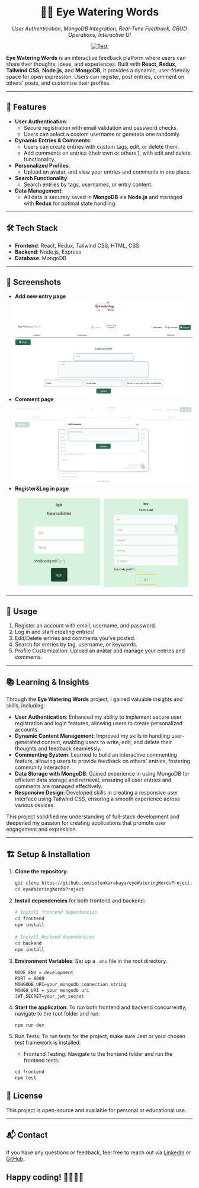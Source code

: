 <h1 align="center">
  📝💧 Eye Watering Words
</h1>
<p align="center">
    <em>User Authentication, MongoDB Integration, Real-Time Feedback, CRUD Operations, Interactive UI
</em>
</p>
<p align="center">
<a href="https://github.com/selenkarakaya/eyeWateringWordsProject/actions/workflows/test.yml" target="_blank">
    <img src="https://github.com/selenkarakaya/eyeWateringWordsProject/actions/workflows/test.yml/badge.svg" alt="Test">
</a>
</p>


**Eye Watering Words** is an interactive feedback platform where users can share their thoughts, ideas, and experiences. Built with **React**, **Redux**, **Tailwind CSS**, **Node.js**, and **MongoDB**, it provides a dynamic, user-friendly space for open expression. Users can register, post entries, comment on others' posts, and customize their profiles.

---

## 🚀 Features

- **User Authentication**:
  - Secure registration with email validation and password checks.
  - Users can select a custom username or generate one randomly.
- **Dynamic Entries & Comments**:
  - Users can create entries with custom tags, edit, or delete them.
  - Add comments on entries (their own or others’), with edit and delete functionality.
- **Personalized Profiles**:
  - Upload an avatar, and view your entries and comments in one place.
- **Search Functionality**:
  - Search entries by tags, usernames, or entry content.
- **Data Management**:
  - All data is securely saved in **MongoDB** via **Node.js** and managed with **Redux** for optimal state handling.
---

## 🛠️ Tech Stack

- **Frontend**: React, Redux, Tailwind CSS, HTML, CSS
- **Backend**: Node.js, Express
- **Database**: MongoDB

---

## 📸 Screenshots

- **Add new entry page**
  ![entry page](./frontend/src/components/image/entry.png)
- **Comment page**
  ![Comment page](./frontend/src/components/image/comment.png)
- **Register&Log in page**
  <p><img width="49%" height="250" src="./frontend/src/components/image/login.png"><img width="49%" height="250" src="./frontend/src/components/image/register.png"></p>

---

## 🔑 Usage

1. Register an account with email, username, and password.
2. Log in and start creating entries!
3. Edit/Delete entries and comments you’ve posted.
4. Search for entries by tag, username, or keywords.
5. Profile Customization: Upload an avatar and manage your entries and comments.

---

## 📚 Learning & Insights

Through the **Eye Watering Words** project, I gained valuable insights and skills, including:

- **User Authentication**: Enhanced my ability to implement secure user registration and login features, allowing users to create personalized accounts.
- **Dynamic Content Management**: Improved my skills in handling user-generated content, enabling users to write, edit, and delete their thoughts and feedback seamlessly.
- **Commenting System**: Learned to build an interactive commenting feature, allowing users to provide feedback on others' entries, fostering community interaction.
- **Data Storage with MongoDB**: Gained experience in using MongoDB for efficient data storage and retrieval, ensuring all user entries and comments are managed effectively.
- **Responsive Design**: Developed skills in creating a responsive user interface using Tailwind CSS, ensuring a smooth experience across various devices.

This project solidified my understanding of full-stack development and deepened my passion for creating applications that promote user engagement and expression.

---

## 🏗️ Setup & Installation

1. **Clone the repository**:
    ```bash
    git clone https://github.com/selenkarakaya/eyeWateringWordsProject.git
    cd eyeWateringWordsProject
    ```
2. **Install dependencies** for both frontend and backend:
    ```bash
    # Install frontend dependencies
    cd frontend
    npm install

    # Install backend dependencies
    cd backend
    npm install
    ```

3. **Environment Variables**:
   Set up a `.env` file in the root directory.

   ```plaintext
   NODE_ENV = development
   PORT = 8000
   MONGODB_URI=your_mongodb_connection_string
   MONGO_URI = your mongodb uri
   JWT_SECRET=your_jwt_secret
   ```
4. **Start the application**: To run both frontend and backend concurrently, navigate to the root folder and run:
   ```
   npm run dev
   ```
5. Run Tests: To run tests for the project, make sure Jest or your chosen test framework is installed:
   - Frontend Testing: Navigate to the frontend folder and run the frontend tests:
    ```
    cd frontend
    npm test
    ```
## 📄 License

This project is open-source and available for personal or educational use.

---

## 📬 Contact

If you have any questions or feedback, feel free to reach out via [LinkedIn](https://www.linkedin.com/in/selenkarakaya/) or [GitHub](https://github.com/selenkarakaya).


## Happy coding! 👩‍💻👨‍💻
